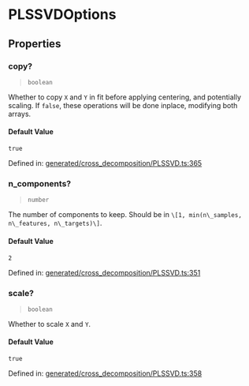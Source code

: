 # PLSSVDOptions

## Properties

### copy?

> `boolean`

Whether to copy `X` and `Y` in fit before applying centering, and potentially scaling. If `false`, these operations will be done inplace, modifying both arrays.

#### Default Value

`true`

Defined in:  [generated/cross\_decomposition/PLSSVD.ts:365](https://github.com/transitive-bullshit/scikit-learn-ts/blob/92ab806/packages/sklearn/src/generated/cross_decomposition/PLSSVD.ts#L365)

### n\_components?

> `number`

The number of components to keep. Should be in `\[1, min(n\_samples, n\_features, n\_targets)\]`.

#### Default Value

`2`

Defined in:  [generated/cross\_decomposition/PLSSVD.ts:351](https://github.com/transitive-bullshit/scikit-learn-ts/blob/92ab806/packages/sklearn/src/generated/cross_decomposition/PLSSVD.ts#L351)

### scale?

> `boolean`

Whether to scale `X` and `Y`.

#### Default Value

`true`

Defined in:  [generated/cross\_decomposition/PLSSVD.ts:358](https://github.com/transitive-bullshit/scikit-learn-ts/blob/92ab806/packages/sklearn/src/generated/cross_decomposition/PLSSVD.ts#L358)

